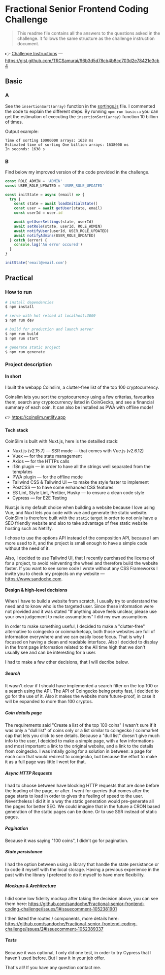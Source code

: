 # Fractional Senior Frontend Coding Challenge

> This readme file contains all the answers to the questions asked in the challenge. It follows the same structure as the challenge instruction document.

👉 [Challenge Instructions](docs/00_Challenge_Instructions/senior-frontend-coding-challenge.md) — https://gist.github.com/TRCSamurai/96b3d5d78cb4b8cc703d2e78421e3cb4

## Basic

### A

See the `insertionSort(array)` function in the [sortings.js](docs/01_Basic_A/sorting.js) file.
I commented the code to explain the different steps. By running `npm run basic:a` you can get the estimation of executing the `insertionSort(array)` function 10 billion of times.

Output example:

```
Time of sorting 10000000 arrays: 1638 ms
Estimated time of sorting One billion arrays: 1638000 ms
In seconds: 1638 s
```

### B

Find below my improved version of the code provided in the challenge.

```js
const ROLE_ADMIN = 'ADMIN'
const USER_ROLE_UPDATED = 'USER_ROLE_UPDATED'

const initState = async (email) => {
  try {
    const state = await loadInitialState()
    const user = await getUser(state, email)
    const userId = user.id

    await getUserSettings(state, userId)
    await setRole(state, userId, ROLE_ADMIN)
    await notifyUser(userId, USER_ROLE_UPDATED)
    await notifyAdmins(USER_ROLE_UPDATED)
  } catch (error) {
    console.log('An error occured')
  }
}

initState('email@email.com')
```

## Practical

### How to run

```bash
# install dependencies
$ npm install

# serve with hot reload at localhost:3000
$ npm run dev

# build for production and launch server
$ npm run build
$ npm run start

# generate static project
$ npm run generate
```

### Project description

#### In short

I built the webapp Coinslim, a clutter-free list of the top 100 cryptocurrency.

Coinslim lets you sort the cryptocurrency using a few criterias, favourites them, search any cryptocurrency listed in CoinGecko, and see a financial summary of each coin. It can also be installed as PWA with offline mode!

👉 https://coinslim.netlify.app

#### Tech stack

CoinSlim is built with Nuxt.js, here is the detailled stack:

- Nuxt.js (v2.15.7) — SSR mode — that comes with Vue.js (v2.6.12)
- Vuex — for the state management
- Axios — for the HTTPs calls
- i18n plugin — in order to have all the strings well separated from the templates
- PWA plugin — for the offline mode
- Tailwind CSS & Tailwind UI — to make the style faster to implement
- PostCSS — to have some enhanced CSS features
- ES Lint, Style Lint, Prettier, Husky — to ensure a clean code style
- Cypress — for E2E Testing

Nuxt.js is my default choice when building a website because I love using Vue, and Nuxt lets you code with vue and generate the static website. CoinSlim is therefore built with the `static` target in order to not only have a SEO friendly website and also to take advantage of free static website hosting such as Netlify.

I chose to use the options API instead of the composition API, because I am more used to it, and the project is small enough to have a simple code without the need of it.

Also, I decided to use Tailwind UI, that I recently purchased the license of for a project, to avoid reinventing the wheel and therefore build the website faster. If you want to see some code I wrote without any CSS Frameworks I invite you to check my projects on my website — https://www.sandoche.com.

#### Design & high-level decisions

When I have to build a website from scratch, I usually try to understand the need and to know who is the targeted user. Since these information were not provided and it was stated "If anything above feels unclear, please use your own judgement to make assumptions" I did my own assumptions.

In order to make something useful, I decided to make a "clutter-free" alternative to coingecko or coinmarketcap, both those websites are full of information everywhere and we can easily loose focus. That is why I focused on having a clean and readable interface. Also I decided to display in the front page information related to the All time high that we don't usually see and can be interesting for a user.

I had to make a few other decisions, that I will decribe below.

##### Search

It wasn't clear if I should have implemented a search filter on the top 100 or a search using the API.
The API of Coingecko being pretty fast, I decided to go for the use of it. Also it makes the website more future-proof, in case it will be expanded to more than 100 cryptos.

##### Coin details page

The requirements said "Create a list of the top 100 coins" I wasn't sure if it was only a "dull list" of coins only or a list similar to coingecko / coinmarket cap that lets you click to see details. Because a "dull list" doesn't give much info to the user, I decided to make a simple page, with a few informations and most important: a link to the original website, and a link to the details from coingecko. I was intially going for a solution in between: a page for each coin that would redirect to coingecko, but because the effort to make it as a full page was little I went for that.

##### Async HTTP Requests

I had to choose between have blocking HTTP requests that are done before the loading of the page, or after. I went for queries that comes after the page starts to load in order to gives the feeling of speed to the user. Nevertheless I did it in a way the static generation would pre-generate all the pages for better SEO. We could imagine that in the future a CRON based generation of the static pages can be done. Or to use SSR instead of static pages.

##### Pagination

Because it was saying "100 coins", I didn't go for pagination.

##### State persistance

I had the option between using a library that handle the state persistance or to code it myself with the local storage. Having a previous experience in the past with the library I prefered to do it myself to have more flexibility.

##### Mockups & Architecture

I did some low fidelity mockup after taking the decision above, you can see them here: https://github.com/sandoche/Fractional-senior-frontend-coding-challenge/issues/1#issuecomment-1052381901

I then listed the routes / components, more details here: https://github.com/sandoche/Fractional-senior-frontend-coding-challenge/issues/2#issuecomment-1052389337

##### Tests

Because it was optional, I only did one test, in order to try Cypress that I haven't used before. But I saw it in your job offer.

That's all! If you have any question contact me.
